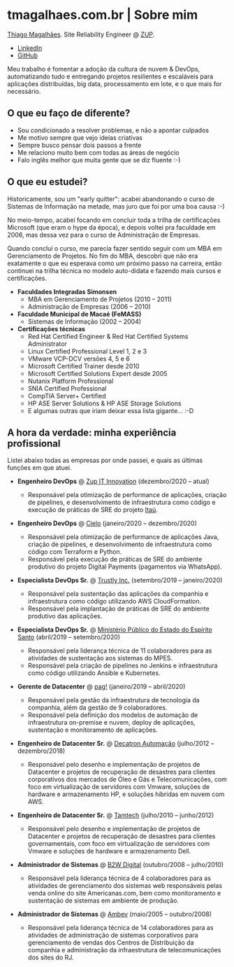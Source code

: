 # tmagalhaes.com.br | Sobre mim

[Thiago Magalhães](mailto:thiago.magalhaes@gmail.com). Site Reliability Engineer @ [ZUP](https://www.zup.com.br/).

- [LinkedIn](https://linkedin.com/in/tmagalhaes1985)
- [GitHub](https://github.com/tmagalhaes1985)

Meu trabalho é fomentar a adoção da cultura de nuvem & DevOps, automatizando tudo e entregando projetos resilientes e escaláveis para aplicações distribuídas, big data, processamento em lote, e o que mais for necessário.

## O que eu faço de diferente?

- Sou condicionado a resolver problemas, e não a apontar culpados
- Me motivo sempre que vejo ideias criativas
- Sempre busco pensar dois passos a frente
- Me relaciono muito bem com todas as áreas de negócio
- Falo inglês melhor que muita gente que se diz fluente :-)

## O que eu estudei?

Historicamente, sou um "early quitter": acabei abandonando o curso de Sistemas de Informação na metade, mas juro que foi por uma boa causa :-)

No meio-tempo, acabei focando em concluir toda a trilha de certificações Microsoft (que eram o hype da época), e depois voltei pra faculdade em 2006, mas dessa vez para o curso de Administração de Empresas.

Quando concluí o curso, me parecia fazer sentido seguir com um MBA em Gerenciamento de Projetos. No fim do MBA, descobri que não era exatamente o que eu esperava como um próximo passo na carreira, então continuei na trilha técnica no modelo auto-didata e fazendo mais cursos e certificações.

- **Faculdades Integradas Simonsen**
  - MBA em Gerenciamento de Projetos (2010 – 2011)
  - Administração de Empresas (2006 – 2010)
- **Faculdade Municipal de Macaé (FeMASS)**
  - Sistemas de Informação (2002 – 2004)
- **Certificações técnicas**
  - Red Hat Certified Engineer & Red Hat Certified Systems Administrator
  - Linux Certified Professional Level 1, 2 e 3
  - VMware VCP-DCV versões 4, 5 e 6
  - Microsoft Certified Trainer desde 2010
  - Microsoft Certified Solutions Expert desde 2005
  - Nutanix Platform Professional
  - SNIA Certified Professional
  - CompTIA Server+ Certified
  - HP ASE Server Solutions & HP ASE Storage Solutions
  - E algumas outras que iriam deixar essa lista gigante... :-D

## A hora da verdade: minha experiência profissional

Listei abaixo todas as empresas por onde passei, e quais as últimas funções em que atuei.

- **Engenheiro DevOps** @ [Zup IT Innovation](https://www.zup.com.br/) (dezembro/2020 – atual)
  - Responsável pela otimização de performance de aplicações, criação de pipelines, e desenvolvimento de infraestrutura como código e execução de práticas de SRE do projeto [Itaú](https://www.itau.com.br/).

- **Engenheiro DevOps** @ [Cielo](https://www.cielo.com.br/) (janeiro/2020 – dezembro/2020)
  - Responsável pela otimização de performance de aplicações Java, criação de pipelines, e desenvolvimento de infraestrutura como código com Terraform e Python.
  - Responsável pela execução de práticas de SRE do ambiente produtivo do projeto Digital Payments (pagamentos via WhatsApp).

- **Especialista DevOps Sr.** @ [Trustly Inc.](https://www.trustly.net/) (setembro/2019 – janeiro/2020)
  - Responsável pela sustentação das aplicações da companhia e infraestrutura como código utilizando AWS CloudFormation.
  - Responsável pela implantação de práticas de SRE do ambiente produtivo das aplicações.

- **Especialista DevOps Sr.** @ [Ministério Público do Estado do Espírito Santo](https://www.mpes.mp.br/) (abril/2019 – setembro/2020)
  - Responsável pela liderança técnica de 11 colaboradores para as atividades de sustentação aos sistemas do MPES.
  - Responsável pela criação de pipelines no Jenkins e infraestrutura como código utilizando Ansible e Kubernetes.

- **Gerente de Datacenter** @ [pag!](https://www.meupag.com.br/) (janeiro/2019 – abril/2020)
  - Responsável pela gestão da infraestrutura de tecnologia da companhia, além da gestão de 9 colaboradores.
  - Responsável pela definição dos modelos de automação de infraestrutura on-premise e nuvem, deploy de aplicações, sustentação e monitoramento de aplicações.

- **Engenheiro de Datacenter Sr.** @ [Decatron Automação](https://www.decatron.com.br/) (julho/2012 – dezembro/2018)
  - Responsável pelo desenho e implementação de projetos de Datacenter e projetos de recuperação de desastres para clientes corporativos dos mercados de Óleo e Gás e Telecomunicações, com foco em virtualização de servidores com Vmware, soluções de hardware e armazenamento HP, e soluções híbridas em nuvem com AWS.

- **Engenheiro de Datacenter Sr.** @ [Tamtech](http://www.tamtec.com.br/) (julho/2010 – junho/2012)
  - Responsável pelo desenho e implementação de projetos de Datacenter e projetos de recuperação de desastres para clientes governamentais, com foco em virtualização de servidores com Vmware e soluções de hardware e armazenamento Dell.

- **Administrador de Sistemas** @ [B2W Digital](https://ri.b2w.digital/) (outubro/2008 – julho/2010)
  - Responsável pela liderança técnica de 4 colaboradores para as atividades de gerenciamento dos sistemas web responsáveis pelas venda online do site Americanas.com, bem como monitoramento e sustentação de sistemas em ambiente de produção.

- **Administrador de Sistemas** @ [Ambev](https://www.ambev.com.br/) (maio/2005 – outubro/2008)
  - Responsável pela liderança técnica de 14 colaboradores para as atividades de administração de sistemas corporativos para gerenciamento de vendas dos Centros de Distribuição da companhia e administração da infraestrutura de telecomunicações dos sites do RJ.
